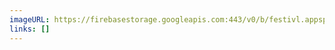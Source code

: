 ```yaml
---
imageURL: https://firebasestorage.googleapis.com:443/v0/b/festivl.appspot.com/o/userContent%2FA40E75FE-E786-4E5A-AB7C-2C3A209ECB0C.png?alt=media&token=06cd7496-dc3d-4bfb-84a4-1d44a52125b4
links: []
---
```

